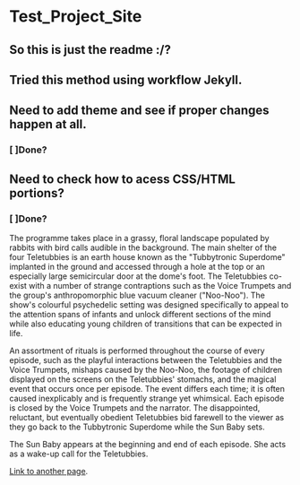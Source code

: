 # Test_Project_Site

## So this is just the readme :/?
## Tried this method using workflow Jekyll.

## Need to add theme and see if proper changes happen at all.
###   [ ]Done?

## Need to check how to acess CSS/HTML portions?
###   [ ]Done?

The programme takes place in a grassy, floral landscape populated by rabbits with bird calls audible in the background. The main shelter of the four Teletubbies is an earth house known as the "Tubbytronic Superdome" implanted in the ground and accessed through a hole at the top or an especially large semicircular door at the dome's foot. The Teletubbies co-exist with a number of strange contraptions such as the Voice Trumpets and the group's anthropomorphic blue vacuum cleaner ("Noo-Noo"). The show's colourful psychedelic setting was designed specifically to appeal to the attention spans of infants and unlock different sections of the mind while also educating young children of transitions that can be expected in life.

An assortment of rituals is performed throughout the course of every episode, such as the playful interactions between the Teletubbies and the Voice Trumpets, mishaps caused by the Noo-Noo, the footage of children displayed on the screens on the Teletubbies' stomachs, and the magical event that occurs once per episode. The event differs each time; it is often caused inexplicably and is frequently strange yet whimsical. Each episode is closed by the Voice Trumpets and the narrator. The disappointed, reluctant, but eventually obedient Teletubbies bid farewell to the viewer as they go back to the Tubbytronic Superdome while the Sun Baby sets. 

The Sun Baby appears at the beginning and end of each episode. She acts as a wake-up call for the Teletubbies.

[Link to another page](./index.md).
